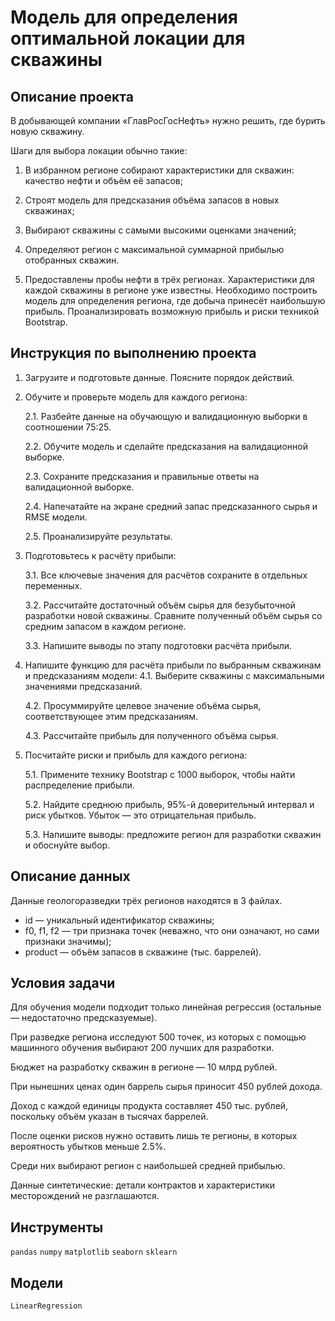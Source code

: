 # Модель для определения оптимальной локации для скважины

## Описание проекта

В добывающей компании «ГлавРосГосНефть» нужно решить, где бурить новую скважину.

Шаги для выбора локации обычно такие:

1. В избранном регионе собирают характеристики для скважин: качество нефти и объём её запасов;

2. Строят модель для предсказания объёма запасов в новых скважинах;

3. Выбирают скважины с самыми высокими оценками значений;

4. Определяют регион с максимальной суммарной прибылью отобранных скважин.

5. Предоставлены пробы нефти в трёх регионах. Характеристики для каждой скважины в регионе уже известны. Необходимо построить модель для определения региона, где добыча принесёт наибольшую прибыль. Проанализировать возможную прибыль и риски техникой Bootstrap.


## Инструкция по выполнению проекта

1. Загрузите и подготовьте данные. Поясните порядок действий.

2. Обучите и проверьте модель для каждого региона:

   2.1. Разбейте данные на обучающую и валидационную выборки в соотношении 75:25.

   2.2. Обучите модель и сделайте предсказания на валидационной выборке.

   2.3. Сохраните предсказания и правильные ответы на валидационной выборке.

   2.4. Напечатайте на экране средний запас предсказанного сырья и RMSE модели.

   2.5. Проанализируйте результаты.

3. Подготовьтесь к расчёту прибыли:

   3.1. Все ключевые значения для расчётов сохраните в отдельных переменных.

   3.2. Рассчитайте достаточный объём сырья для безубыточной разработки новой скважины. Сравните полученный объём сырья со средним запасом в каждом регионе.

   3.3. Напишите выводы по этапу подготовки расчёта прибыли.

4. Напишите функцию для расчёта прибыли по выбранным скважинам и предсказаниям модели:
   4.1. Выберите скважины с максимальными значениями предсказаний.

   4.2. Просуммируйте целевое значение объёма сырья, соответствующее этим предсказаниям.

   4.3. Рассчитайте прибыль для полученного объёма сырья.

5. Посчитайте риски и прибыль для каждого региона:

   5.1. Примените технику Bootstrap с 1000 выборок, чтобы найти распределение прибыли.

   5.2. Найдите среднюю прибыль, 95%-й доверительный интервал и риск убытков. Убыток — это отрицательная прибыль.

   5.3. Напишите выводы: предложите регион для разработки скважин и обоснуйте выбор.

## Описание данных

Данные геологоразведки трёх регионов находятся в 3 файлах.

- id — уникальный идентификатор скважины;
- f0, f1, f2 — три признака точек (неважно, что они означают, но сами признаки значимы);
- product — объём запасов в скважине (тыс. баррелей).

## Условия задачи

Для обучения модели подходит только линейная регрессия (остальные — недостаточно предсказуемые).

При разведке региона исследуют 500 точек, из которых с помощью машинного обучения выбирают 200 лучших для разработки.

Бюджет на разработку скважин в регионе — 10 млрд рублей.

При нынешних ценах один баррель сырья приносит 450 рублей дохода.

Доход с каждой единицы продукта составляет 450 тыс. рублей, поскольку объём указан в тысячах баррелей.

После оценки рисков нужно оставить лишь те регионы, в которых вероятность убытков меньше 2.5%.

Среди них выбирают регион с наибольшей средней прибылью.

Данные синтетические: детали контрактов и характеристики месторождений не разглашаются.

## Инструменты

`pandas` `numpy` `matplotlib` `seaborn` `sklearn`

## Модели

`LinearRegression` 
